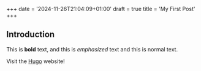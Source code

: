 +++
date = '2024-11-26T21:04:09+01:00'
draft = true
title = 'My First Post'
+++
## Introduction

This is **bold** text, and this is *emphasized* text and this is normal text.

Visit the [Hugo](https://gohugo.io) website!